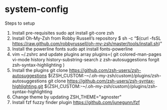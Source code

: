 # system-config
Steps to setup
1. Install pre-requisites
sudo apt install git-core zsh
2. Install Oh-My-Zsh from Robby Russell’s repository
  $ sh -c “$(curl -fsSL https://raw.github.com/robbyrussell/oh-my-zsh/master/tools/install.sh)"
3. Install the powerline fonts
sudo apt install fonts-powerline	
4. vim ~/.zshrc and update plugins array 
plugins=(
    git
    colored-man-pages
    vi-mode
    history
    history-substring-search
    z
    zsh-autosuggestions
    forgit
    zsh-syntax-highlighting
    )
5. Install the plugins
   git clone https://github.com/zsh-users/zsh-autosuggestions ${ZSH_CUSTOM:-~/.oh-my-zsh/custom}/plugins/zsh-autosuggestions
   git clone https://github.com/zsh-users/zsh-syntax-highlighting.git ${ZSH_CUSTOM:-~/.oh-my-zsh/custom}/plugins/zsh-syntax-highlighting
6. Change theme by updating ZSH_THEME="agnoster"
7. Install fzf fuzzy finder plugin
   https://github.com/junegunn/fzf

